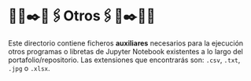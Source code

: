 # 🤖🎲✒️📔🖇️Otros🖇️📔✒️🎲🤖
Este directorio contiene ficheros **auxiliares** necesarios para la ejecución otros programas o libretas de Jupyter Notebook existentes a lo largo del portafolio/repositorio. Las extensiones que encontrarás son: `.csv`, `.txt`, `.jpg` o `.xlsx`.